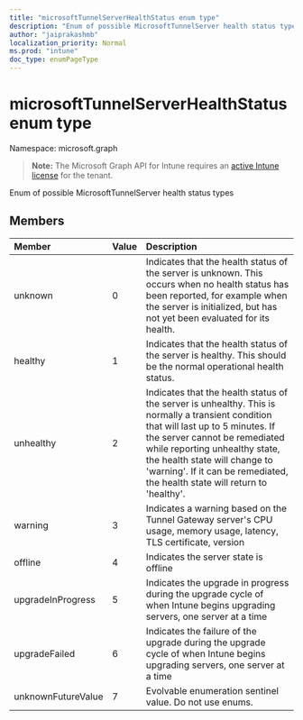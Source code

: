```yaml
---
title: "microsoftTunnelServerHealthStatus enum type"
description: "Enum of possible MicrosoftTunnelServer health status types"
author: "jaiprakashmb"
localization_priority: Normal
ms.prod: "intune"
doc_type: enumPageType
---
```


# microsoftTunnelServerHealthStatus enum type

Namespace: microsoft.graph

> **Note:** The Microsoft Graph API for Intune requires an [active Intune license](https://go.microsoft.com/fwlink/?linkid=839381) for the tenant.

Enum of possible MicrosoftTunnelServer health status types

## Members
|Member|Value|Description|
|:---|:---|:---|
|unknown|0|Indicates that the health status of the server is unknown. This occurs when no health status has been reported, for example when the server is initialized, but has not yet been evaluated for its health.|
|healthy|1|Indicates that the health status of the server is healthy. This should be the normal operational health status.|
|unhealthy|2|Indicates that the health status of the server is unhealthy. This is normally a transient condition that will last up to 5 minutes. If the server cannot be remediated while reporting unhealthy state, the health state will change to 'warning'. If it can be remediated, the health state will return to 'healthy'.|
|warning|3|Indicates a warning based on the Tunnel Gateway server's CPU usage, memory usage, latency, TLS certificate, version|
|offline|4|Indicates the server state is offline|
|upgradeInProgress|5|Indicates the upgrade in progress during the upgrade cycle of when Intune begins upgrading servers, one server at a time|
|upgradeFailed|6|Indicates the failure of the upgrade during the upgrade cycle of when Intune begins upgrading servers, one server at a time|
|unknownFutureValue|7|Evolvable enumeration sentinel value. Do not use enums.|
